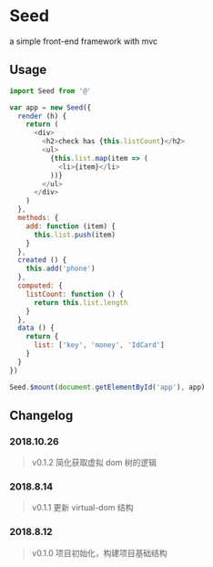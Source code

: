 # Seed
a simple front-end framework with mvc

## Usage
```js
import Seed from '@'

var app = new Seed({
  render (h) {
    return (
      <div>
        <h2>check has {this.listCount}</h2>
        <ul>
          {this.list.map(item => (
            <li>{item}</li>
          ))}
        </ul>
      </div>
    )
  },
  methods: {
    add: function (item) {
      this.list.push(item)
    }
  },
  created () {
    this.add('phone')
  },
  computed: {
    listCount: function () {
      return this.list.length
    }
  },
  data () {
    return {
      list: ['key', 'money', 'IdCard']
    }
  }
})

Seed.$mount(document.getElementById('app'), app)
```

## Changelog
### 2018.10.26
> v0.1.2 简化获取虚拟 dom 树的逻辑

### 2018.8.14
> v0.1.1 更新 virtual-dom 结构

### 2018.8.12
> v0.1.0 项目初始化，构建项目基础结构
